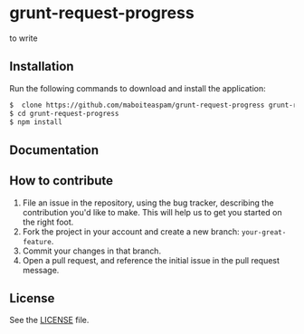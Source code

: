 # grunt-request-progress
to write

## Installation
Run the following commands to download and install the application:

```sh
$  clone https://github.com/maboiteaspam/grunt-request-progress grunt-request-progress
$ cd grunt-request-progress
$ npm install
```

## Documentation




## How to contribute

1. File an issue in the repository, using the bug tracker, describing the
   contribution you'd like to make. This will help us to get you started on the
   right foot.
2. Fork the project in your account and create a new branch:
   `your-great-feature`.
3. Commit your changes in that branch.
4. Open a pull request, and reference the initial issue in the pull request
   message.

## License
See the [LICENSE](./LICENSE) file.
